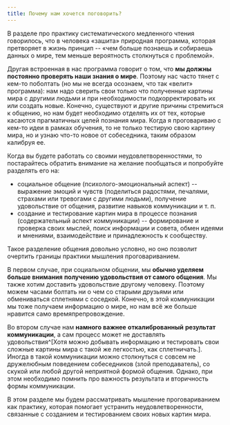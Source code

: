 ```yaml
---
title: Почему нам хочется поговорить?
---
```


В разделе про практику систематического медленного чтения говорилось,
что в человека «зашита» природная программа, которая претворяет в жизнь
принцип -- «чем больше познаешь и собираешь данных о мире, тем меньше
вероятность столкнуться с проблемой».

Другая встроенная в нас программа говорит о том, что **мы должны
постоянно проверять наши знания о мире**. Поэтому нас часто тянет с
кем-то поболтать (но мы не всегда осознаем, что так «велит» программа):
нам надо сверить свои только что полученные картины мира с другими
людьми и при необходимости подкорректировать их или создать новые.
Конечно, существуют и другие причины стремиться к общению, но нам будет
необходимо отделять их от тех, которые касаются прагматичных целей
познания мира. Когда я проговариваю с кем-то идеи в рамках обучения, то
не только тестирую свою картину мира, но и узнаю что-то новое от
собеседника, таким образом калибруя ее.

Когда вы будете работать со своими неудовлетворенностями, то
постарайтесь обратить внимание на желание пообщаться и попробуйте
разделять его на:

-   социальное общение (психолого-эмоциональный аспект) -- выражение
    эмоций и чувств (поделиться радостями, печалями, страхами или
    тревогами с другими людьми), получение удовольствие от общения,
    развитие навыков коммуникации и т. п.
-   создание и тестирование картин мира в процессе познания
    (содержательный аспект коммуникации) -- формирование и проверка
    своих мыслей, поиск информации и совета, обмен идеями и мнениями,
    взаимодействие и принадлежность к сообществу.

Такое разделение общения довольно условно, но оно позволит очертить
границы практики мышления проговариванием.

В первом случае, при социальном общении, мы **обычно уделяем больше
внимания** **получению удовольствия от самого общения**. Мы также хотим
доставить удовольствие другому человеку. Поэтому можем часами болтать ни
о чем со старыми друзьями или обмениваться сплетнями с соседкой.
Конечно, в этой коммуникации мы тоже получаем информацию о мире, но нам
всё же больше нравится само времяпрепровождение.

Во втором случае нам **намного важнее** **откалиброванный** **результат
коммуникации**, а сам процесс может не доставлять
удовольствия^[Хотя можно добывать информацию и
тестировать свои сложные картины мира с такой же легкостью, как
сплетничать.]. Иногда в такой коммуникации можно
столкнуться с совсем не дружелюбным поведением собеседников (злой
преподаватель), со скукой или любой другой неприятной формой общения.
Однако, при этом необходимо помнить про важность результата и
вторичность формы коммуникации.

В этом разделе мы будем рассматривать мышление проговариванием как
практику, которая помогает устранить неудовлетворенности, связанные с
созданием и тестированием своих новых картин мира.
